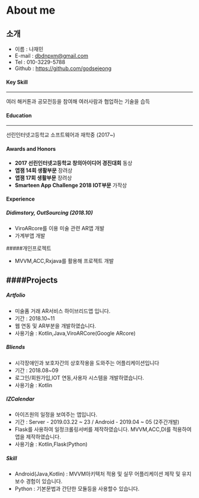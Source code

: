 # About me

## 소개

- 이름 : 나재민
- E-mail : dbdnpxm@gmail.com
- Tel : 010-3229-5788
- Github : https://github.com/godsejeong
#### Key Skill
-----
여러 해커톤과 공모전등을 참여해 여러사람과 협업하는 기술을 습득
#### Education
-----
선린인터넷고등학교 소프트웨어과 재학중 (2017~)
#### Awards and Honors
- **2017 선린인터넷고등학교 창의아이디어 경진대회** 동상
- **앱잼 14회 생활부문** 장려상
- **앱잼 17회 생활부문** 장려상
- **Smarteen App Challenge 2018 IOT부문** 가작상
#### Experience
##### Didimstory, OutSourcing (2018.10)
* ViroARcore를 이용 미술 관련 AR앱 개발
* 가계부앱 개발

#####개인프로젝트

* MVVM,ACC,Rxjava를 활용해 프로젝트 개발

####Projects
-----
##### Artfolio
- 미술품 거래 AR서비스 하이브리드앱 입니다.
- 기간 : 2018.10~11
- 웹 연동 및 AR부분을 개발하였습니다.
- 사용기술 : Kotlin,Java,ViroARCore(Google ARcore)
##### Bliends
- 시각장애인과 보호자간의 상호작용을 도와주는 어플리케이션입니다
- 기간 : 2018.08~09
- 로그인/회원가입,IOT 연동,사용자 시스템을 개발하였습니다.
- 사용기술 : Kotlin
##### IZCalendar
- 아이즈원의 일정을 보여주는 앱입니다.
- 기간 : Server - 2019.03.22 ~ 23 / Android - 2019.04 ~ 05 (2주간개발)
- Flask를 사용하여 일정크롤링서버를 제작하였습니다. MVVM,ACC,DI를 적용하여 앱을 제작하였습니다.
- 사용기술 : Kotlin,Flask(Python)
##### Skill
- Android(Java,Kotlin) : MVVM아키텍처 적용 및 실무 어플리케이션 제작 및 유지보수 경험이 있습니다.
- Python : 기본문법과 간단한 모듈등을 사용할수 있습니다.

